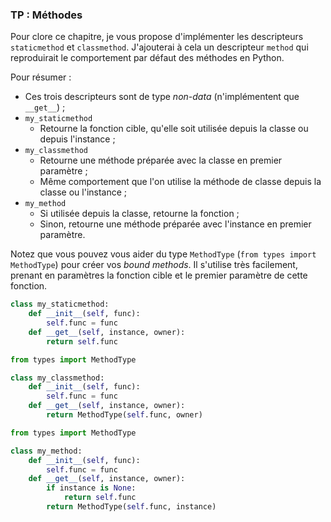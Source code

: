 ### TP : Méthodes

Pour clore ce chapitre, je vous propose d'implémenter les descripteurs `staticmethod` et `classmethod`. J'ajouterai à cela un descripteur `method` qui reproduirait le comportement par défaut des méthodes en Python.

Pour résumer :

* Ces trois descripteurs sont de type *non-data* (n'implémentent que `__get__`) ;
* `my_staticmethod`
    * Retourne la fonction cible, qu'elle soit utilisée depuis la classe ou depuis l'instance ;
* `my_classmethod`
    * Retourne une méthode préparée avec la classe en premier paramètre ;
    * Même comportement que l'on utilise la méthode de classe depuis la classe ou l'instance ;
* `my_method`
    * Si utilisée depuis la classe, retourne la fonction ;
    * Sinon, retourne une méthode préparée avec l'instance en premier paramètre.

Notez que vous pouvez vous aider du type `MethodType` (`from types import MethodType`) pour créer vos *bound methods*.
Il s'utilise très facilement, prenant en paramètres la fonction cible et le premier paramètre de cette fonction.

```python
class my_staticmethod:
    def __init__(self, func):
        self.func = func
    def __get__(self, instance, owner):
        return self.func
```

```python
from types import MethodType

class my_classmethod:
    def __init__(self, func):
        self.func = func
    def __get__(self, instance, owner):
        return MethodType(self.func, owner)
```

```python
from types import MethodType

class my_method:
    def __init__(self, func):
        self.func = func
    def __get__(self, instance, owner):
        if instance is None:
            return self.func
        return MethodType(self.func, instance)
```
